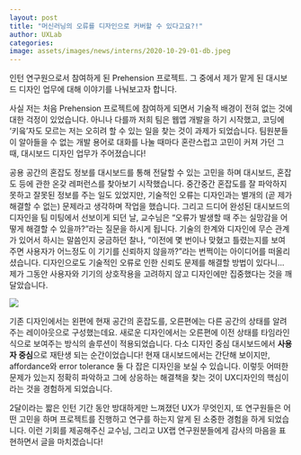 ```yaml
---
layout: post
title: "머신러닝의 오류를 디자인으로 커버할 수 있다고요?!"
author: UXLab
categories:
image: assets/images/news/interns/2020-10-29-01-db.jpeg
---
```


인턴 연구원으로서 참여하게 된 Prehension 프로젝트.
그 중에서 제가 맡게 된 대시보드 디자인 업무에 대해 이야기를 나눠보고자 합니다. <br>

사실 저는 처음 Prehension 프로젝트에 참여하게 되면서 기술적 배경이 전혀 없는 것에 대한 걱정이 있었습니다. 아니나 다를까 저희 팀은 웹앱 개발을 하기 시작했고, 코딩에 ‘키읔’자도 모르는 저는 오히려 할 수 있는 일을 찾는 것이 과제가 되었습니다. 팀원분들이 알아들을 수 없는 개발 용어로 대화를 나눌 때마다 혼란스럽고 고민이 커져 가던 그때, 대시보드 디자인 업무가 주어졌습니다! <br>

공용 공간의 혼잡도 정보를 대시보드를 통해 전달할 수 있는 고민을 하며 대시보드, 혼잡도 등에 관한 온갖 레퍼런스를 찾아보기 시작했습니다. 중간중간 혼잡도를 잘 파악하지 못하고 잘못된 정보를 주는 일도 있었지만, 기술적인 오류는 디자인과는 별개의 (곧 제가 해결할 수 없는) 문제라고 생각하며 작업을 했습니다. 그리고 드디어 완성된 대시보드의 디자인을 팀 미팅에서 선보이게 되던 날, 교수님은 “오류가 발생할 때 주는 실망감을 어떻게 해결할 수 있을까?”라는 질문을 하시게 됩니다. 기술의 한계와 디자인에 무슨 관계가 있어서 하시는 말씀인지 궁금하던 찰나, “이전에 몇 번이나 맞혔고 틀렸는지를 보여주면 사용자가 어느정도 이 기기를 신뢰하지 않을까?”라는 번쩍이는 아이디어를 떠올리셨습니다. 디자인으로도 기술적인 오류로 인한 신뢰도 문제를 해결할 방법이 있다니... 제가 그동안 사용자와 기기의 상호작용을 고려하지 않고 디자인에만 집중했다는 것을 깨달았습니다. <br>

<img src="{{site.baseurl}}/assets/images/news/interns/2020-10-29-01-db.jpeg">

기존 디자인에서는 왼편에 현재 공간의 혼잡도를, 오른편에는 다른 공간의 상태를 알려주는 레이아웃으로 구성했는데요. 새로운 디자인에서는 오른편에 이전 상태를 타임라인식으로 보여주는 방식의 솔루션이 적용되었습니다. 다소 디자인 중심 대시보드에서 **사용자 중심**으로 재탄생 되는 순간이었습니다! 현재 대시보드에서는 간단해 보이지만, affordance와 error tolerance 둘 다 잡은 디자인을 보실 수 있습니다. 이렇듯 어떠한 문제가 있는지 정확히 파악하고 그에 상응하는 해결책을 찾는 것이 UX디자인의 핵심이라는 것을 경험하게 되었습니다. <br>

2달이라는 짧은 인턴 기간 동안 방대하게만 느껴졌던 UX가 무엇인지, 또 연구원들은 어떤 고민을 하며 프로젝트를 진행하고 연구를 하는지 알게 된 소중한 경험을 하게 되었습니다. 이런 기회를 제공해주신 교수님, 그리고 UX랩 연구원분들에게 감사의 마음을 표현하면서 글을 마치겠습니다!
